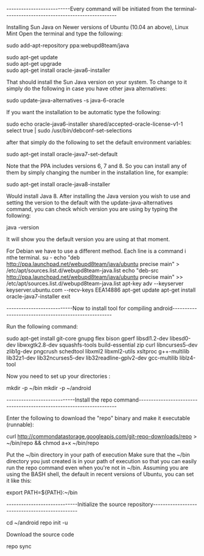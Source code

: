 --------------------------Every command will be initiated from the terminal----------------------------------------------

Installing Sun Java on Newer versions of Ubuntu (10.04 an above), Linux Mint
Open the terminal and type the following:

sudo add-apt-repository ppa:webupd8team/java

sudo apt-get update   
sudo apt-get upgrade   
sudo apt-get install oracle-java6-installer

That should install the Sun Java version on your system. To change to it simply do the following in case you have other java alternatives:

sudo update-java-alternatives -s java-6-oracle  

If you want the installation to be automatic type the following:

sudo echo oracle-java6-installer shared/accepted-oracle-license-v1-1 select true | sudo /usr/bin/debconf-set-selections

after that simply do the following to set the default environment variables:

sudo apt-get install oracle-java7-set-default

Note that the PPA includes versions 6, 7 and 8. So you can install any of them by simply changing the number in the installation line, for example:

sudo apt-get install oracle-java8-installer

Would install Java 8. After installing the Java version you wish to use and setting the version to the default with the update-java-alternatives command, you can check which version you are using by typing the following:

java -version

It will show you the default version you are using at that moment.

For Debian we have to use a different method. Each line is a command i nthe terminal.
su -
echo "deb http://ppa.launchpad.net/webupd8team/java/ubuntu precise main" > /etc/apt/sources.list.d/webupd8team-java.list
echo "deb-src http://ppa.launchpad.net/webupd8team/java/ubuntu precise main" >> /etc/apt/sources.list.d/webupd8team-java.list
apt-key adv --keyserver keyserver.ubuntu.com --recv-keys EEA14886
apt-get update
apt-get install oracle-java7-installer
exit

---------------------------Now to install tool for compiling android-----------------------------------------------------

Run the following command: 

sudo apt-get install git-core gnupg flex bison gperf libsdl1.2-dev libesd0-dev libwxgtk2.8-dev squashfs-tools build-essential zip curl libncurses5-dev zlib1g-dev  pngcrush schedtool libxml2 libxml2-utils xsltproc g++-multilib lib32z1-dev lib32ncurses5-dev lib32readline-gplv2-dev gcc-multilib liblz4-tool


Now you need to set up your directories :

mkdir -p ~/bin
mkdir -p ~/android

----------------------------Install the repo command---------------------------------------------------------------------

Enter the following to download the "repo" binary and make it executable (runnable): 
 
curl http://commondatastorage.googleapis.com/git-repo-downloads/repo > ~/bin/repo && chmod a+x ~/bin/repo

Put the ~/bin directory in your path of execution
Make sure that the ~/bin directory you just created is in your path of execution so that you can easily run the repo command even when you're not in ~/bin. Assuming you are using the BASH shell, the default in recent versions of Ubuntu, you can set it like this: 
 
 export PATH=${PATH}:~/bin

-----------------------------Initialize the source repository----------------------------------------------- 

cd ~/android
repo init -u <your source>

Download the source code

repo sync


